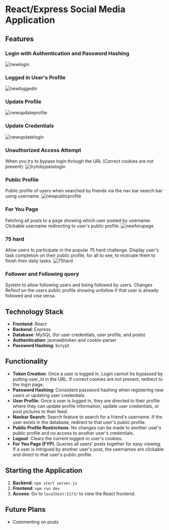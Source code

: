# React/Express Social Media Application

## Features

### Login with Authentication and Password Hashing
![newlogin](https://github.com/user-attachments/assets/1923780f-56af-4132-98fb-6a0cd202ee3e)

### Logged in User's Profile
![newloggedin](https://github.com/user-attachments/assets/d77b0f7f-b4c5-4c59-9d75-6d44b93908d0)

### Update Profile
![newupdateprofile](https://github.com/user-attachments/assets/9c5536db-066a-4337-8ba4-18418339c72b)

### Update Credentials
![newupdatelogin](https://github.com/user-attachments/assets/6545b445-7f4b-4976-9a62-36433820c21a)

### Unauthorized Access Attempt
When you try to bypass login through the URL (Correct cookies are not present):
![trytobypasslogin](https://github.com/user-attachments/assets/a306572b-6c57-4f40-950d-9fbce505b48c)

### Public Profile
Public profile of users when searched by friends via the nav bar search bar using username.
![newpublicprofile](https://github.com/user-attachments/assets/4abdec00-090c-4e93-8677-79f6f4ab83f9)


### For You Page
Fetching all posts to a page showing which user posted by username. Clickable username redirecting to user's public profile:
![newforupage](https://github.com/user-attachments/assets/bb4785e2-0f44-4eed-9f6c-6c0fd0b1b929)

### 75 hard
Allow users to participate in the popular 75 hard challenge. Display user's task completion on their public profile, for all to see, to motivate them to finish their daily tasks.
![75hard](https://github.com/user-attachments/assets/790aff89-9ae5-4081-8fb1-44b77e140703)

### Follower and Following query
System to allow following users and being followed by users. Changes Reflect on the users public profile showing unfollow if that user is already followed and vise versa.


## Technology Stack
- **Frontend**: React
- **Backend**: Express
- **Database**: MySQL (for user credentials, user profile, and posts)
- **Authentication**: jsonwebtoken and cookie-parser
- **Password Hashing**: bcrypt

## Functionality
- **Token Creation**: Once a user is logged in. Login cannot be bypassed by putting user_id in the URL. If correct cookies are not present, redirect to the login page.
- **Password Hashing**: Consistent password hashing when registering new users or updating user credentials.
- **User Profile**: Once a user is logged in, they are directed to their profile where they can update profile information, update user credentials, or post pictures to their feed.
- **Navbar Search**: Search feature to search for a friend's username. If the user exists in the database, redirect to that user's public profile.
- **Public Profile Restrictions**: No changes can be made to another user's public profile and no access to another user's credentials.
- **Logout**: Clears the current logged-in user's cookies.
- **For You Page (FYP)**: Queries all users' posts together for easy viewing. If a user is intrigued by another user's post, the usernames are clickable and direct to that user's public profile.

## Starting the Application
1. **Backend**: `npm start server.js`
2. **Frontend**: `npm run dev`
3. **Access**: Go to `localhost:5173/` to view the React frontend.

## Future Plans
- Commenting on posts
